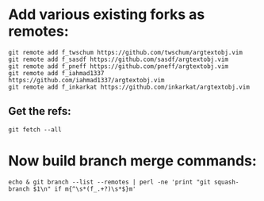 # Add various existing forks as remotes:

    git remote add f_twschum https://github.com/twschum/argtextobj.vim
    git remote add f_sasdf https://github.com/sasdf/argtextobj.vim
    git remote add f_pneff https://github.com/pneff/argtextobj.vim
    git remote add f_iahmad1337 https://github.com/iahmad1337/argtextobj.vim
    git remote add f_inkarkat https://github.com/inkarkat/argtextobj.vim

## Get the refs:

    git fetch --all

# Now build branch merge commands:

    echo & git branch --list --remotes | perl -ne 'print "git squash-branch $1\n" if m{^\s*(f_.+?)\s*$}m'

